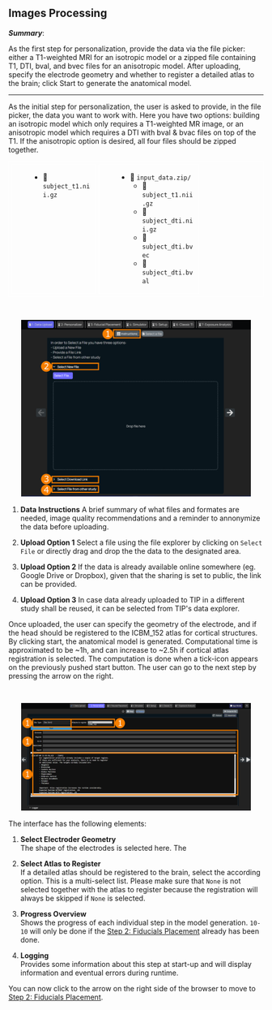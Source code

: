 ## Images Processing

**_Summary_**:

As the first step for personalization, provide the data via the file picker: either a T1-weighted MRI for an isotropic model or a zipped file containing T1, DTI, bval, and bvec files for an anisotropic model. After uploading, specify the electrode geometry and whether to register a detailed atlas to the brain; click Start to generate the anatomical model.

----

As the initial step for personalization, the user is asked to provide, in the file picker, the data you want to work with. Here you have two options: building an isotropic model which only requires a T1-weighted MR image, or an anisotropic model which requires a DTI with bval & bvac files on top of the T1. If the anisotropic option is desired, all four files should be zipped together.

<table style="width: 100%; border-collapse: separate; border-spacing: 5px; border: 1px solid white">
<tr>
<td style="padding-left: 10%; vertical-align: top; border: 1px solid white">

- 📃 `subject_t1.nii.gz`

</td>
<td style="padding-left: 10%; vertical-align: top; border: 1px solid white">

- 📂 `input_data.zip/`
  - 📃 `subject_t1.nii.gz`
  - 📃 `subject_dti.nii.gz`
  - 📃 `subject_dti.bvec`
  - 📃 `subject_dti.bval`

</td>
</tr>
</table>

<br>
<p align="center">
  <img width="90%" src="../../assets/quickguide/file_picker.png">
</p>

1. **Data Instructions**
   A brief summary of what files and formates are needed, image quality recommendations and a reminder to annonymize the data before uploading.

2. **Upload Option 1**
   Select a file using the file explorer by clicking on ```Select File``` or directly drag and drop the the data to the designated area.

3. **Upload Option 2**
   If the data is already available online somewhere (eg. Google Drive or Dropbox), given that the sharing is set to public, the link can be provided.

4. **Upload Option 3**
   In case data already uploaded to TIP in a different study shall be reused, it can be selected from TIP's data explorer.

Once uploaded, the user can specify the geometry of the electrode, and if the head should be registered to the ICBM_152 atlas for cortical structures. By clicking start, the anatomical model is generated. Computational time is approximated to be ~1h, and can increase to ~2.5h if cortical atlas registration is selected. The computation is done when a tick-icon appears on the previously pushed start button. The user can go to the next step by pressing the arrow on the right.

<br>
<p align="center">
  <img width="90%" src="../../assets/quickguide/personalizer.png">
</p>

The interface has the following elements:

1. **Select Electroder Geometry** <br/>
   The shape of the electrodes is selected here. The 

2. **Select Atlas to Register** <br/>
   If a detailed atlas should be registered to the brain, select the according option. This is a multi-select list. Please make sure that ```None``` is not selected together with the atlas to register because the registration will always be skipped if ```None``` is selected.

3. **Progress Overview** <br/>
   Shows the progress of each individual step in the model generation. ```10-10``` will only be done if the [Step 2: Fiducials Placement](/docs/services/fiducials_placement.md) already has been done.

4. **Logging** <br/>
   Provides some information about this step at start-up and will display information and eventual errors during runtime.

You can now click to the arrow on the right side of the browser to move to [Step 2: Fiducials Placement](/docs/services/fiducials_placement.md).
